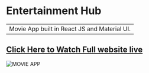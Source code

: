 # Entertainment Hub
<table>
<tr>
<td>
  Movie App built in React JS and Material UI.
</td>
</tr>
</table>

## [Click Here to Watch Full website live](https://entertainmenthub.netlify.app/)

![MOVIE APP](https://user-images.githubusercontent.com/51760520/124705920-1172ac80-df14-11eb-9568-1e91968b1273.png)
